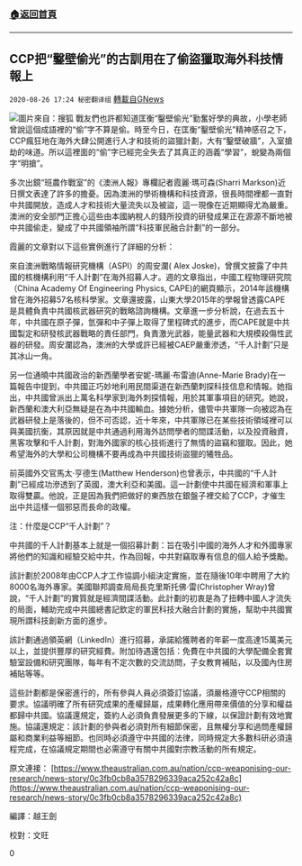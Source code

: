 ###  [:house:返回首頁](https://github.com/ourhimalayas/txt)
---

## CCP把“鑿壁偷光”的古訓用在了偷盜獵取海外科技情報上
`2020-08-26 17:24 秘密翻译组` [轉載自GNews](https://gnews.org/zh-hant/318929/)

![](https://s3.amazonaws.com/gnews-media-offload/wp-content/uploads/2020/08/26171116/1598476263207.jpg)圖片來自：搜狐
戰友們也許都知道匡衡“鑿壁偷光”勤奮好學的典故，小學老師曾說這個成語裡的“偷”字不算是偷。時至今日，在匡衡“鑿壁偷光”精神感召之下，CCP瘋狂地在海外大肆公開進行人才和技術的盜獵計劃，大有“鑿壁破牆”，入室搶劫的味道。所以這裡面的“偷”字已經完全失去了其真正的涵義“學習”，蛻變為兩個字“明搶”。

多次出鏡“班農作戰室”的《澳洲人報》專欄記者霞麗·瑪可森(Sharri Markson)近日撰文表達了許多的擔憂。因為澳洲的學術機構和科技資源，很長時間裡都一直對中共國開放，造成人才和技術大量流失以及被盜，這一現像在近期顯得尤為嚴重。澳洲的安全部門正擔心這些由本國納稅人的錢所投資的研發成果正在源源不斷地被中共國偷走，變成了中共國領袖所謂“科技軍民融合計劃”的一部分。

霞麗的文章對以下這些實例進行了詳細的分析：

來自澳洲戰略情報研究機構（ASPI）的周安瀾( Alex Joske)，曾撰文披露了中共國的核機構利用“千人計劃”在海外招募人才。週的文章指出，中國工程物理研究院（China Academy Of Engineering Physics, CAPE)的網頁顯示，2014年該機構曾在海外招募57名核科學家。文章還披露，山東大學2015年的學報曾透露CAPE是具體負責中共國核武器研究的戰略諮詢機構。文章進一步分析說，在過去五十年，中共國在原子彈，氫彈和中子彈上取得了里程碑式的進步，而CAPE就是中共國製定和研發核武器戰略的責任部門，負責激光武器，能量武器和大規模殺傷性武器的研發。周安瀾認為，澳洲的大學或許已經被CAEP嚴重滲透，“千人計劃”只是其冰山一角。

另一位通曉中共國政治的新西蘭學者安妮-瑪麗·布雷迪(Anne-Marie Brady)在一篇報告中提到，中共國正巧妙地利用民間渠道在新西蘭刺探科技信息和情報。她指出，中共國曾派出上萬名科學家到海外刺探情報，用於其軍事項目的研究。她說，新西蘭和澳大利亞無疑是在為中共國輸血。據她分析，儘管中共軍隊一向被認為在武器研發上是落後的，但不可否認，近十年來，中共軍隊已在某些技術領域裡可以與美國抗衡，其原因就是中共通過利用海外訪問學者的間諜活動，以及投資融資，黑客攻擊和千人計劃，對海外國家的核心技術進行了無情的盜竊和獵取。因此，她希望海外的大學和公司機構不要再成為中共國技術盜獵的犧牲品。

前英國外交官馬太·亨德生(Matthew Henderson)也曾表示，中共國的“千人計劃”已經成功滲透到了英國，澳大利亞和美國。這一計劃使中共國在經濟和軍事上取得雙贏。他說，正是因為我們把做好的東西放在銀盤子裡交給了CCP，才催生出中共這樣一個邪惡而長命的政權。

注：什麼是CCP“千人計劃”？

中共國的千人計劃基本上就是一個招募計劃：旨在吸引中國的海外人才和外國專家將他們的知識和經驗交給中共，作為回報，中共對竊取專有信息的個人給予獎勵。

該計劃於2008年由CCP人才工作協調小組決定實施，並在隨後10年中聘用了大約8000名海外專家。美國聯邦調查局局長克里斯托佛·雷(Christopher Wray)曾說，“千人計劃”的實質就是經濟間諜活動。此計劃的初衷是為了扭轉中國人才流失的局面，輔助完成中共國總書記欽定的軍民科技大融合計劃的實施，幫助中共國實現所謂科技創新方面的進步。

該計劃通過領英網（LinkedIn）進行招募，承諾給獲聘者的年薪一度高達15萬美元以上，並提供豐厚的研究經費。附加待遇還包括：免費在中共國的大學配備全套實驗室設備和研究團隊，每年有不定次數的交流訪問，子女教育補貼，以及國內住房補貼等等。

這些計劃都是保密進行的，所有參與人員必須簽訂協議，須嚴格遵守CCP相關的要求。協議明確了所有研究成果的產權歸屬，成果轉化應用帶來價值的分享和權益都歸中共國。協議還規定，簽約人必須負責發展更多的下線，以保證計劃有效地實施。協議還規定：該計劃的參與者必須對所有細節保密，且無權分享和過問產權歸屬和商業利益等細節。也同時必須遵守中共國的法律，同時規定大多數科研必須遠程完成，在協議規定期間也必需遵守有關中共國對宗教活動的所有規定。

原文連接： [https://www.theaustralian.com.au/nation/ccp-weaponising-our-research/news-story/0c3fb0cb8a3578296339aca252c42a8c](https://www.theaustralian.com.au/nation/ccp-weaponising-our-research/news-story/0c3fb0cb8a3578296339aca252c42a8c)

編譯：越王劍

校對：文旺

0
